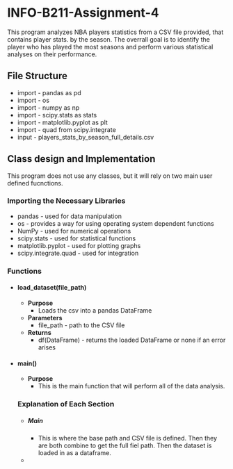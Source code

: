 # INFO-B211-Assignment-4

This program analyzes NBA players statistics from a CSV file provided, that contains player stats. by the season. The overrall goal is to identify the player who has played the most seasons and perform various statistical analyses on their performance. 

## File Structure
  - import - pandas as pd
  - import - os
  - import - numpy as np
  - import - scipy.stats as stats
  - import - matplotlib.pyplot as plt
  - import - quad from scipy.integrate
  - input - players_stats_by_season_full_details.csv

## Class design and Implementation

  This program does not use any classes, but it will rely on two main user defined fucnctions.

### Importing the Necessary Libraries
  - pandas - used for data manipulation
  - os - provides a way for using operating system dependent functions
  - NumPy - used for numerical operations
  - scipy.stats - used for statistical functions
  - matplotlib.pyplot - used for plotting graphs
  - scipy.integrate.quad - used for integration

### Functions
  - #### load_dataset(file_path)
      - **Purpose**
          - Loads the csv into a pandas DataFrame
      - **Parameters**
          - file_path - path to the CSV file
      - **Returns**
          - df(DataFrame) - returns the loaded DataFrame or none if an error arises

  - #### main()
      - **Purpose**
          - This is the main function that will perform all of the data analysis.

    ### Explanation of Each Section
      - ##### Main
        - This is where the base path and CSV file is defined. Then they are both combine to get the full fiel path. Then the dataset is loaded in as a dataframe.

      - 
    
      
    
